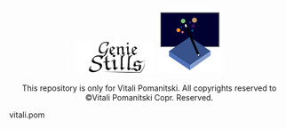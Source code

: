 <p align="center">
<img src="https://raw.githubusercontent.com/VitaliPom/geniestills/master/geniestills-logo.png" alt="logo.com">
<img src="https://raw.githubusercontent.com/VitaliPom/geniestills/master/Untitled-2%20copy.png" alt="logo2.com" >
</p>

<p align="center">This repository is only for Vitali Pomanitski. All copyrights reserved to ©Vitali Pomanitski Copr. Reserved. <p> vitali.pom </p>
</p>

